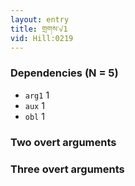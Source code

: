 ```yaml
---
layout: entry
title: གྲགས་√1
vid: Hill:0219
---
```

### Dependencies (N = 5)
* `arg1` 1
* `aux` 1
* `obl` 1


### Two overt arguments


### Three overt arguments
